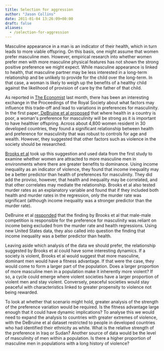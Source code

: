 ```yaml
---
title: Selection for aggression
author: "Jason Collins"
date: 2011-01-04 13:26:09+00:00
draft: false
aliases:
  - /selection-for-aggression
---
```


Masculine appearance in a man is an indicator of their health, which in turn leads to more viable offspring. On this basis, one might assume that women prefer masculine men. However, empirical research into whether women prefer men with more masculine physical features has not shown the strong positive preference we might expect. While masculine appearance is linked to health, that masculine partner may be less interested in a long-term relationship and be unlikely to provide for the child over the long-term. In that case, a woman is likely to weigh up the benefits of a healthy child against the likelihood of provision of care by the father of that child.

As reported in [The Economist](http://www.economist.com/node/17672806?story_id=17672806&fsrc=rss) last month, there has been an interesting exchange in the Proceedings  of the Royal Society about what factors may influence this trade-off and lead to variations in preferences for masculinity. In the first paper,[ DeBruine et al proposed](http://rspb.royalsocietypublishing.org/content/277/1692/2405.full) that where health in a country is poor, a woman's preference for masculinity will be strong as it is important to have healthier offspring. Across about 4,800 women resident in 30 developed countries, they found a significant relationship between health and preference for masculinity that was robust to controls for age and wealth. However, they suggested that other factors such as violence in the society should be researched.

[Brooks et al](http://rspb.royalsocietypublishing.org/content/early/2010/12/02/rspb.2010.0964.short) took up this suggestion and used data from the first study to examine whether women are attracted to more masculine men in environments where there are greater benefits to dominance. Using income inequality as an indicator of violence, they found that income inequality may be a better predictor than health of preferences for masculinity. They did add the proviso, however, that health and inequality may be correlated, and that other correlates may mediate the relationship. Brooks et al also tested murder rates as an explanatory variable and found that if they included both health and murder rates in the regression, only the murder rate was significant (although income inequality was a stronger predictor than the murder rate).

DeBruine et al [responded](http://rspb.royalsocietypublishing.org/content/early/2010/12/02/rspb.2010.2200) that the finding by Brooks et al that male-male competition is responsible for the preference for masculinity was reliant on income being excluded from the murder rate and health regressions. Using new United States data, they also called into question the finding that income inequality was a better predictor than health.

Leaving aside which analysis of the data we should prefer, the relationship suggested by Brooks et al could have some interesting dynamics. If a society is violent, Brooks et al would suggest that more masculine, dominant men would have a fitness advantage. If that were the case, they would come to form a larger part of the population. Does a larger proportion of more masculine men in a population make it inherently more violent? If so, a cycle could emerge where violent societies have a larger proportion of violent men and stay violent. Conversely, peaceful societies would stay peaceful with characteristics linked to greater propensity to violence not being rewarded.

To look at whether that scenario might hold, greater analysis of the strength of the preference variation would be required. Is the fitness advantage large enough that it could have dynamic  implications? To analyse this we would need to expand the analysis to countries with greater extremes of violence, with the DeBruine et al dataset restricted to people in developed countries who had identified their ethnicity as white. What is the relative strength of the preference in Iraq or Sudan? Another source of data would be the level of masculinity of men within a population. Is there a higher proportion of masculine men in populations with a long history of violence?
